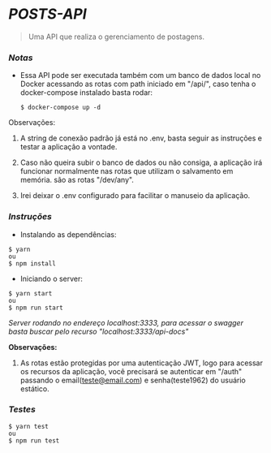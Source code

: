 # _POSTS-API_

> Uma API que realiza o gerenciamento de postagens.

### _Notas_

- Essa API pode ser executada também com um banco de dados local no Docker acessando as rotas com path iniciado em "/api/", caso tenha o docker-compose instalado basta rodar:
  
   ```
   $ docker-compose up -d
   ```

Observações:
1. A string de conexão padrão já está no .env, basta seguir as instruções e testar a aplicação a vontade.

2. Caso não queira subir o banco de dados ou não consiga, a aplicação irá funcionar normalmente nas rotas que utilizam o salvamento em memória. são as rotas "/dev/any".

3. Irei deixar o .env configurado para facilitar o manuseio da aplicação.

### _Instruções_

- Instalando as dependências:
```
$ yarn
ou
$ npm install

```
- Iniciando o server:
```
$ yarn start
ou
$ npm run start
```
*Server rodando no endereço localhost:3333, para acessar o swagger basta buscar pelo recurso "localhost:3333/api-docs"*

**Observações:**
  1. As rotas estão protegidas por uma autenticação JWT, logo para acessar os recursos da aplicação, você precisará se autenticar em  "/auth" passando o email(teste@email.com) e senha(teste1962) do usuário estático.

### _Testes_


```
$ yarn test
ou
$ npm run test
```


